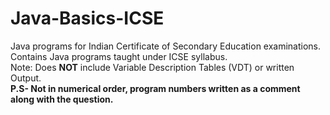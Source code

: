 # Java-Basics-ICSE
Java programs for Indian Certificate of Secondary Education examinations.
<br>
Contains Java programs taught under ICSE syllabus.
<br>
Note:
Does <b>NOT</b> include Variable Description Tables (VDT) or written Output.
<br>
<b>P.S- Not in numerical order, program numbers written as a comment along with the question.</b>
